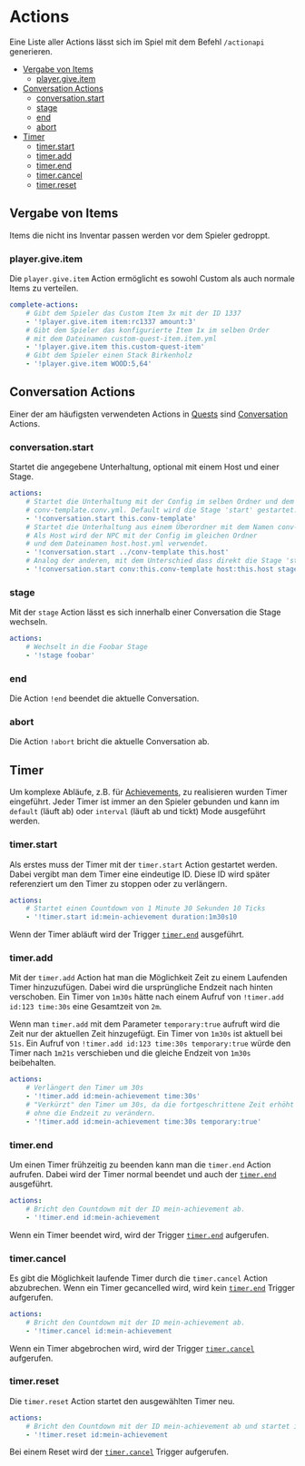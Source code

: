 # **A**ctions

Eine Liste aller Actions lässt sich im Spiel mit dem Befehl `/actionapi` generieren.

- [Vergabe von Items](#vergabe-von-items)
    - [player.give.item](#playergiveitem)
- [Conversation Actions](#conversation-actions)
    - [conversation.start](#conversationstart)
    - [stage](#stage)
    - [end](#end)
    - [abort](#abort)
- [Timer](#timer)
    - [timer.start](#timerstart)
    - [timer.add](#timeradd)
    - [timer.end](#timerend)
    - [timer.cancel](#timercancel)
    - [timer.reset](#timerreset)

## Vergabe von Items

Items die nicht ins Inventar passen werden vor dem Spieler gedroppt.

### player.give.item

Die `player.give.item` Action ermöglicht es sowohl Custom als auch normale Items zu verteilen.

```yml
complete-actions:
    # Gibt dem Spieler das Custom Item 3x mit der ID 1337
    - '!player.give.item item:rc1337 amount:3'
    # Gibt dem Spieler das konfigurierte Item 1x im selben Order
    # mit dem Dateinamen custom-quest-item.item.yml
    - '!player.give.item this.custom-quest-item'
    # Gibt dem Spieler einen Stack Birkenholz
    - '!player.give.item WOOD:5,64'
```

## Conversation Actions

Einer der am häufigsten verwendeten Actions in [Quests](https://git.faldoria.de/plugin-configs/quests) sind [Conversation](https://git.faldoria.de/raidcraft/conversations) Actions.

### conversation.start

Startet die angegebene Unterhaltung, optional mit einem Host und einer Stage.

```yml
actions:
    # Startet die Unterhaltung mit der Config im selben Ordner und dem Dateinamen
    # conv-template.conv.yml. Default wird die Stage 'start' gestartet.
    - '!conversation.start this.conv-template'
    # Startet die Unterhaltung aus einem Überordner mit dem Namen conv-template.conv.yml
    # Als Host wird der NPC mit der Config im gleichen Ordner
    # und dem Dateinamen host.host.yml verwendet.
    - '!conversation.start ../conv-template this.host'
    # Analog der anderen, mit dem Unterschied dass direkt die Stage 'stage1' gestartet wird.
    - '!conversation.start conv:this.conv-template host:this.host stage:stage1'
```

### stage

Mit der `stage` Action lässt es sich innerhalb einer Conversation die Stage wechseln.

```yml
actions:
    # Wechselt in die Foobar Stage
    - '!stage foobar'
```

### end

Die Action `!end` beendet die aktuelle Conversation.

### abort

Die Action `!abort` bricht die aktuelle Conversation ab.

## Timer

Um komplexe Abläufe, z.B. für [Achievements](https://git.faldoria.de/raidcraft/achievements), zu realisieren wurden Timer eingeführt. Jeder Timer ist immer an den Spieler gebunden und kann im `default` (läuft ab) oder `interval` (läuft ab und tickt) Mode ausgeführt werden.

### timer.start

Als erstes muss der Timer mit der `timer.start` Action gestartet werden. Dabei vergibt man dem Timer eine eindeutige ID. Diese ID wird später referenziert um den Timer zu stoppen oder zu verlängern.

```yml
actions:
    # Startet einen Countdown von 1 Minute 30 Sekunden 10 Ticks
    - '!timer.start id:mein-achievement duration:1m30s10
```

Wenn der Timer abläuft wird der Trigger [`timer.end`](#timer-end-trigger) ausgeführt.

### timer.add

Mit der `timer.add` Action hat man die Möglichkeit Zeit zu einem Laufenden Timer hinzuzufügen. Dabei wird die ursprüngliche Endzeit nach hinten verschoben. Ein Timer von `1m30s` hätte nach einem Aufruf von `!timer.add id:123 time:30s` eine Gesamtzeit von `2m`.

Wenn man `timer.add` mit dem Parameter `temporary:true` aufruft wird die Zeit nur der aktuellen Zeit hinzugefügt. Ein Timer von `1m30s` ist aktuell bei `51s`. Ein Aufruf von `!timer.add id:123 time:30s temporary:true` würde den Timer nach `1m21s` verschieben und die gleiche Endzeit von `1m30s` beibehalten.

```yml
actions:
    # Verlängert den Timer um 30s
    - '!timer.add id:mein-achievement time:30s'
    # "Verkürzt" den Timer um 30s, da die fortgeschrittene Zeit erhöht wird,
    # ohne die Endzeit zu verändern.
    - '!timer.add id:mein-achievement time:30s temporary:true'
```

### timer.end

Um einen Timer frühzeitig zu beenden kann man die `timer.end` Action aufrufen. Dabei wird der Timer normal beendet und auch der [`timer.end`](#timer-end-trigger) ausgeführt.

```yml
actions:
    # Bricht den Countdown mit der ID mein-achievement ab.
    - '!timer.end id:mein-achievement
```

Wenn ein Timer beendet wird, wird der Trigger [`timer.end`](#timer-end-trigger) aufgerufen.

### timer.cancel

Es gibt die Möglichkeit laufende Timer durch die `timer.cancel` Action abzubrechen. Wenn ein Timer gecancelled wird, wird kein [`timer.end`](#timer-end-trigger) Trigger aufgerufen.

```yml
actions:
    # Bricht den Countdown mit der ID mein-achievement ab.
    - '!timer.cancel id:mein-achievement
```

Wenn ein Timer abgebrochen wird, wird der Trigger [`timer.cancel`](#timer-cancel-trigger) aufgerufen.

### timer.reset

Die `timer.reset` Action startet den ausgewählten Timer neu.

```yml
actions:
    # Bricht den Countdown mit der ID mein-achievement ab und startet ihn neu.
    - '!timer.reset id:mein-achievement
```

Bei einem Reset wird der [`timer.cancel`](#timer-cancel-trigger) Trigger aufgerufen.